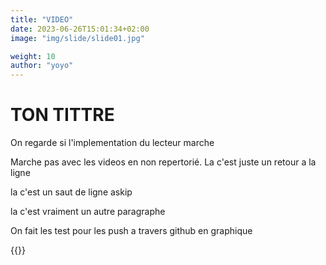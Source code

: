 ```yaml
---
title: "VIDEO"
date: 2023-06-26T15:01:34+02:00
image: "img/slide/slide01.jpg"

weight: 10
author: "yoyo"
---
```


# TON TITTRE 

On regarde si l'implementation du lecteur marche

Marche pas avec les videos en non repertorié.
La c'est juste un retour a la ligne 

la c'est un saut de ligne askip 

la c'est vraiment un autre paragraphe

On fait les test pour les push a travers github en graphique 

{{<youtube UaOHJyd8ZA8>}}